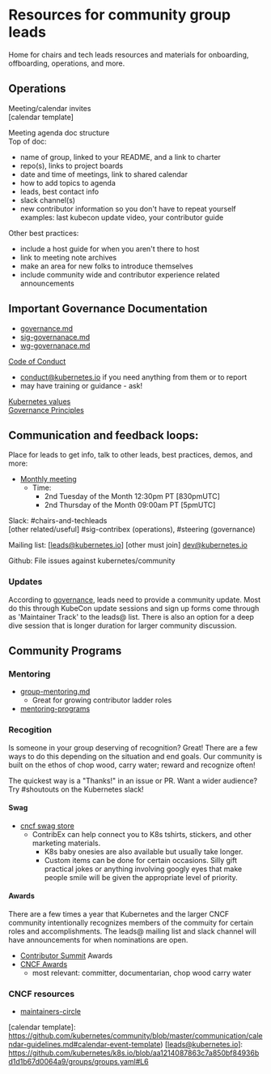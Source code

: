 # Resources for community group leads 
Home for chairs and tech leads resources and materials for onboarding,
offboarding, operations, and more.
## Operations

Meeting/calendar invites  
[calendar template]

Meeting agenda doc structure  
Top of doc:  
- name of group, linked to your README, and a link to charter  
- repo(s), links to project boards  
- date and time of meetings, link to shared calendar  
- how to add topics to agenda  
- leads, best contact info  
- slack channel(s)  
- new contributor information so you don't have to repeat yourself  
  examples: last kubecon update video, your contributor guide

Other best practices: 
- include a host guide for when you aren't there to host  
- link to meeting note archives  
- make an area for new folks to introduce themselves  
- include community wide and contributor experience related announcements 
  
## Important Governance Documentation
  
  - [governance.md]
  - [sig-governanace.md]
  - [wg-governanace.md]
  
[Code of Conduct]
  - conduct@kubernetes.io if you need anything from them or to report
  - may have training or guidance - ask!
  
  [Kubernetes values]  
  [Governance Principles]
## Communication and feedback loops:

Place for leads to get info, talk to other leads, best practices, demos, and
more: 
  - [Monthly meeting]
    - Time:
      * 2nd Tuesday of the Month 12:30pm PT [830pmUTC]
      * 2nd Thursday of the Month 09:00am PT [5pmUTC]
   
  Slack: #chairs-and-techleads   
  [other related/useful] #sig-contribex (operations), #steering 
  (governance) 
  
  Mailing list: [leads@kubernetes.io]
  [other must join] dev@kubernetes.io  
  
  Github: File issues against kubernetes/community  

### Updates
According to [governance](#important-governance-documentation), leads need to 
provide a community update. Most do this through KubeCon update sessions and 
sign up forms come through as 'Maintainer Track' to the leads@ list. There is 
also an option for a deep dive session that is longer duration for larger 
community discussion. 
  ## Community Programs
  
  ### Mentoring
     
   - [group-mentoring.md]
     - Great for growing contributor ladder roles 
   - [mentoring-programs]

### Recogition 

Is someone in your group deserving of recognition? Great! There are a few ways
to do this depending on the situation and end goals. Our community is built
on the ethos of chop wood, carry water; reward and recognize often! 

The quickest way is a "Thanks!" in an issue or PR. Want a wider audience?
Try #shoutouts on the Kubernetes slack!  
#### Swag
- [cncf swag store]
  - ContribEx can help connect you to K8s tshirts, stickers, and other
      marketing materials.
    - K8s baby onesies are also available but usually take longer.
    - Custom items can be done for certain occasions. Silly gift practical 
      jokes or anything involving googly eyes that make people smile will be 
      given the appropriate level of priority.
#### Awards
There are a few times a year that Kubernetes and the larger CNCF community 
intentionally recognizes members of the commuity for certain roles and 
accomplishments. The leads@ mailing list and slack channel will have 
announcements for when nominations are open. 
- [Contributor Summit] Awards
- [CNCF Awards]
  - most relevant: committer, documentarian, chop wood carry water 
### CNCF resources
  - [maintainers-circle]



[Monthly meeting]: https://docs.google.com/document/d/1Jio9rEtYxlBbntF8mRGmj6Q1JAdzZ9fTDo3ru1HK_LI/edit
[values]: https://github.com/kubernetes/community/blob/master/values.md
[Governance Principles]: https://github.com/kubernetes/community/blob/master/governance.md#principles
[code of conduct]: https://github.com/kubernetes/community/tree/master/committee-code-of-conduct
[Mentoring, succession planning, and staffing]: https://github.com/kubernetes/community/tree/master/mentoring
[Kubernetes values]: https://github.com/kubernetes/community/blob/master/values.md
[governance.md]: https://github.com/kubernetes/community/blob/master/governance.md
[sig-governanace.md]: https://github.com/kubernetes/community/blob/master/committee-steering/governance/sig-governance.md
[wg-governanace.md]: https://github.com/kubernetes/community/blob/master/committee-steering/governance/wg-governance.md
[group-mentoring.md]: https://github.com/kubernetes/community/blob/master/mentoring/processes/group-mentoring.md
[mentoring-programs]: https://github.com/kubernetes/community/tree/master/mentoring/programs
[maintainers-circle]: https://github.com/cncf/sig-contributor-strategy/tree/master/maintainers-circle
[Contributor Summit]: https://github.com/kubernetes/community/blob/master/events/awards/playbook.md
[CNCF Awards]: https://github.com/cncf/awards 
[cncf swag store]: (https://store.cncf.io/collections/kubernetes) 
[calendar template]: https://github.com/kubernetes/community/blob/master/communication/calendar-guidelines.md#calendar-event-template)
[leads@kubernetes.io]: https://github.com/kubernetes/k8s.io/blob/aa1214087863c7a850bf84936bd1d1b67d0064a9/groups/groups.yaml#L6